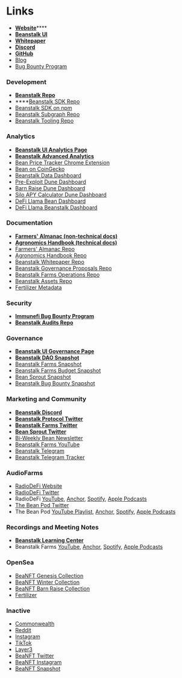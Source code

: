 # Links

* [**Website**](https://bean.money/)****
* ****[**Beanstalk UI**](https://app.bean.money/)****
* ****[**Whitepaper**](https://bean.money/beanstalk.pdf)****
* ****[**Discord**](https://discord.gg/beanstalk)****
* ****[**GitHub**](https://github.com/BeanstalkFarms)****
* [Blog](https://bean.money/blog)
* [Bug Bounty Program](https://immunefi.com/bounty/beanstalk/)

### Development

* ****[**Beanstalk Repo**](https://github.com/BeanstalkFarms/Beanstalk)****
* ****[Beanstalk SDK Repo](https://github.com/BeanstalkFarms/Beanstalk-SDK)
* [Beanstalk SDK on npm](https://www.npmjs.com/package/@beanstalk/sdk)
* [Beanstalk Subgraph Repo](https://github.com/BeanstalkFarms/Beanstalk-Subgraph)
* [Beanstalk Tooling Repo](https://github.com/BeanstalkFarms/beanstalk-py)

### Analytics

* ****[**Beanstalk UI Analytics Page**](https://app.bean.money/#/analytics)****
* ****[**Beanstalk Advanced Analytics**](https://analytics.bean.money/)****
* [Bean Price Tracker Chrome Extension](https://chrome.google.com/webstore/detail/bean-tracker/aodkdgdikbdeeaknenojacllnnjlhodj?hl=en\&authuser=0)
* [Bean on CoinGecko](https://www.coingecko.com/en/coins/bean)
* [Beanstalk Data Dashboard](https://beanstalk-dashboard.netlify.app/)
* [Pre-Exploit Dune Dashboard](https://dune.com/tbiq/Beanstalk)
* [Barn Raise Dune Dashboard](https://dune.com/tbiq/beanstalk-barn-raise)
* [Silo APY Calculator Dune Dashboard](https://dune.xyz/tbiq/Beanstalk-Silo-APY-Calculator)
* [DeFi Llama Bean Dashboard](https://defillama.com/stablecoin/bean)
* [DeFi Llama Beanstalk Dashboard](https://defillama.com/protocol/beanstalk)

### Documentation

* ****[**Farmers' Almanac (non-technical docs)**](https://docs.bean.money/almanac)****
* ****[**Agronomics Handbook (technical docs)**](https://docs.bean.money/developers)****
* [Farmers' Almanac Repo](https://github.com/BeanstalkFarms/Farmers-Almanac)
* [Agronomics Handbook Repo](https://github.com/BeanstalkFarms/Agronomics-Handbook)
* [Beanstalk Whitepaper Repo](https://github.com/BeanstalkFarms/Beanstalk-Whitepaper)
* [Beanstalk Governance Proposals Repo](https://github.com/BeanstalkFarms/Beanstalk-Governance-Proposals/)
* [Beanstalk Farms Operations Repo](https://github.com/BeanstalkFarms/Beanstalk-Farms-Operations)
* [Beanstalk Assets Repo](https://github.com/BeanstalkFarms/Beanstalk-Assets)
* [Fertilizer Metadata](https://fert.bean.money/)

### Security

* ****[**Immunefi Bug Bounty Program**](https://immunefi.com/bounty/beanstalk)****
* ****[**Beanstalk Audits Repo**](https://github.com/BeanstalkFarms/Beanstalk-Audits)****

### Governance

* ****[**Beanstalk UI Governance Page**](https://app.bean.money/#/governance)****
* ****[**Beanstalk DAO Snapshot**](https://snapshot.org/#/beanstalkdao.eth)****
* [Beanstalk Farms Snapshot](https://snapshot.org/#/beanstalkfarms.eth)
* [Beanstalk Farms Budget Snapshot](https://snapshot.org/#/beanstalkfarmsbudget.eth)
* [Bean Sprout Snapshot](https://snapshot.org/#/wearebeansprout.eth)
* [Beanstalk Bug Bounty Snapshot](https://snapshot.org/#/beanstalkbugbounty.eth)

### Marketing and Community

* ****[**Beanstalk Discord**](https://discord.gg/beanstalk)****
* ****[**Beanstalk Protocol Twitter**](https://twitter.com/beanstalkmoney)****
* ****[**Beanstalk Farms Twitter**](https://twitter.com/BeanstalkFarms)****
* ****[**Bean Sprout Twitter**](https://twitter.com/WeAreBeanSprout)****
* [Bi-Weekly Bean Newsletter](https://beanstalkfarms.substack.com/)
* [Beanstalk Farms YouTube](https://www.youtube.com/@BeanstalkFarms)
* [Beanstalk Telegram](https://t.me/beanstalkusd)
* [Beanstalk Telegram Tracker](https://t.me/+otBNISi33j44NDRh)

### AudioFarms

* [RadioDeFi Website](https://www.radio-defi.com/)
* [RadioDeFi Twitter](https://twitter.com/RadioDefiPod)
* RadioDeFi [YouTube](https://www.youtube.com/channel/UC\_zZp7XgQ7ndgcXpTrFxGxw), [Anchor](https://anchor.fm/radiodefi), [Spotify](https://open.spotify.com/show/38EWMCQ8wipEGRFJjHhQfE), [Apple Podcasts](https://podcasts.apple.com/us/podcast/radiodefi/id1653827749)
* [The Bean Pod Twitter](https://twitter.com/The\_Bean\_Pod)
* The Bean Pod [YouTube Playlist](https://www.youtube.com/playlist?list=PLyqLJA5Mbo9a6kL3vhJGM0HtRjqALfoD\_), [Anchor](https://anchor.fm/thebeanpodpodcast), [Spotify](https://open.spotify.com/show/5VZRhgtCQqw9xGIXXHqi8m), [Apple Podcasts](https://podcasts.apple.com/us/podcast/the-bean-pod/id1615215031)

### Recordings and Meeting Notes

* ****[**Beanstalk Learning Center**](https://bean.money/learning-center)****
* Beanstalk Farms [YouTube](https://www.youtube.com/@BeanstalkFarms), [Anchor](https://anchor.fm/beanstalk-farms), [Spotify](https://open.spotify.com/show/70lfZOSaqWjhTFujgkhVOu), [Apple Podcasts](https://podcasts.apple.com/gb/podcast/beanstalk-farms/id1624827919)

### OpenSea

* [BeaNFT Genesis Collection](https://opensea.io/collection/beanft-genesis)
* [BeaNFT Winter Collection](https://opensea.io/collection/beanft-winter)
* [BeaNFT Barn Raise Collection](https://opensea.io/collection/beanft-barn-raise)
* [Fertilizer](https://opensea.io/collection/bean-fertilizer)

### Inactive

* [Commonwealth](https://commonwealth.im/beanstalk/)
* [Reddit](https://www.reddit.com/r/BeanstalkProtocol/)
* [Instagram](https://www.instagram.com/beanstalkprotocol/)
* [TikTok](https://www.tiktok.com/@beanstalkprotocol)
* [Layer3](https://beta.layer3.xyz/communities/beanstalk)
* [BeaNFT Twitter](https://twitter.com/beanstalknfts)
* [BeaNFT Instagram](https://www.instagram.com/beanstalknfts/)
* [BeaNFT Snapshot](https://snapshot.org/#/beanft.eth)
